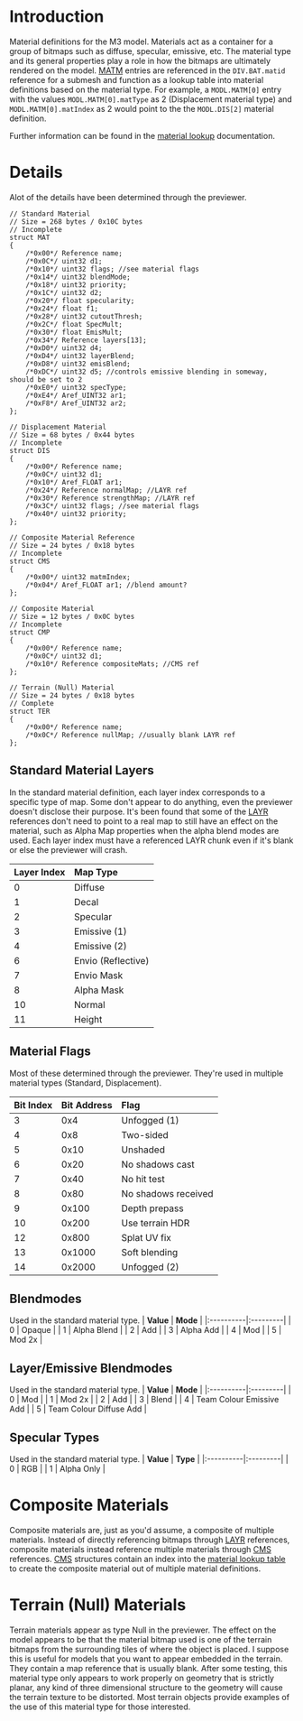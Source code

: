# Introduction #

Material definitions for the M3 model. Materials act as a container for a group of bitmaps such as diffuse, specular, emissive, etc. The material type and its general properties play a role in how the bitmaps are ultimately rendered on the model. [MATM](MATM.md) entries are referenced in the `DIV.BAT.matid` reference for a submesh and function as a lookup table into material definitions based on the material type. For example, a `MODL.MATM[0]` entry with the values `MODL.MATM[0].matType` as 2 (Displacement material type) and `MODL.MATM[0].matIndex` as 2 would point to the the `MODL.DIS[2]` material definition.

Further information can be found in the [material lookup](MATM.md) documentation.

# Details #
Alot of the details have been determined through the previewer.

```
// Standard Material
// Size = 268 bytes / 0x10C bytes
// Incomplete
struct MAT
{
    /*0x00*/ Reference name;
    /*0x0C*/ uint32 d1;
    /*0x10*/ uint32 flags; //see material flags
    /*0x14*/ uint32 blendMode;
    /*0x18*/ uint32 priority;
    /*0x1C*/ uint32 d2;
    /*0x20*/ float specularity;
    /*0x24*/ float f1;
    /*0x28*/ uint32 cutoutThresh;
    /*0x2C*/ float SpecMult;
    /*0x30*/ float EmisMult;
    /*0x34*/ Reference layers[13];
    /*0xD0*/ uint32 d4;
    /*0xD4*/ uint32 layerBlend;
    /*0xD8*/ uint32 emisBlend;
    /*0xDC*/ uint32 d5; //controls emissive blending in someway, should be set to 2
    /*0xE0*/ uint32 specType;
    /*0xE4*/ Aref_UINT32 ar1;
    /*0xF8*/ Aref_UINT32 ar2;
};

// Displacement Material
// Size = 68 bytes / 0x44 bytes
// Incomplete
struct DIS
{
    /*0x00*/ Reference name;
    /*0x0C*/ uint32 d1;
    /*0x10*/ Aref_FLOAT ar1;
    /*0x24*/ Reference normalMap; //LAYR ref
    /*0x30*/ Reference strengthMap; //LAYR ref
    /*0x3C*/ uint32 flags; //see material flags
    /*0x40*/ uint32 priority;
};

// Composite Material Reference
// Size = 24 bytes / 0x18 bytes
// Incomplete
struct CMS
{
    /*0x00*/ uint32 matmIndex;
    /*0x04*/ Aref_FLOAT ar1; //blend amount?
};

// Composite Material
// Size = 12 bytes / 0x0C bytes
// Incomplete
struct CMP
{
    /*0x00*/ Reference name;
    /*0x0C*/ uint32 d1;
    /*0x10*/ Reference compositeMats; //CMS ref
};

// Terrain (Null) Material
// Size = 24 bytes / 0x18 bytes
// Complete
struct TER
{
    /*0x00*/ Reference name;
    /*0x0C*/ Reference nullMap; //usually blank LAYR ref
};

```

## Standard Material Layers ##
In the standard material definition, each layer index corresponds to a specific type of map. Some don't appear to do anything, even the previewer doesn't disclose their purpose. It's been found that some of the [LAYR](LAYR.md) references don't need to point to a real map to still have an effect on the material, such as Alpha Map properties when the alpha blend modes are used. Each layer index must have a referenced LAYR chunk even if it's blank or else the previewer will crash.

| **Layer Index** | **Map Type** |
|:----------------|:-------------|
| 0 | Diffuse|
| 1 | Decal |
| 2 | Specular |
| 3 | Emissive (1) |
| 4 | Emissive (2) |
| 6 | Envio (Reflective) |
| 7 | Envio Mask |
| 8 | Alpha Mask |
| 10 | Normal |
| 11 | Height |

## Material Flags ##
Most of these determined through the previewer. They're used in multiple material types (Standard, Displacement).

| **Bit Index** | **Bit Address** | **Flag** |
|:--------------|:----------------|:---------|
| 3 | 0x4 | Unfogged (1) |
| 4 | 0x8 | Two-sided |
| 5 | 0x10 | Unshaded |
| 6 | 0x20 | No shadows cast |
| 7 | 0x40 | No hit test |
| 8 | 0x80 | No shadows received |
| 9 | 0x100 | Depth prepass |
| 10 | 0x200 | Use terrain HDR |
| 12 | 0x800 | Splat UV fix |
| 13 | 0x1000 | Soft blending |
| 14 | 0x2000 | Unfogged (2) |

## Blendmodes ##
Used in the standard material type.
| **Value** | **Mode** |
|:----------|:---------|
| 0 | Opaque |
| 1 | Alpha Blend |
| 2 | Add |
| 3 | Alpha Add |
| 4 | Mod |
| 5 | Mod 2x |

## Layer/Emissive Blendmodes ##
Used in the standard material type.
| **Value** | **Mode** |
|:----------|:---------|
| 0 | Mod |
| 1 | Mod 2x |
| 2 | Add |
| 3 | Blend |
| 4 | Team Colour Emissive Add |
| 5 | Team Colour Diffuse Add |

## Specular Types ##
Used in the standard material type.
| **Value** | **Type** |
|:----------|:---------|
| 0 | RGB |
| 1 | Alpha Only |

# Composite Materials #
Composite materials are, just as you'd assume, a composite of multiple materials. Instead of directly referencing bitmaps through [LAYR](LAYR.md) references, composite materials instead reference multiple materials through [CMS](CMS.md) references. [CMS](CMS.md) structures contain an index into the [material lookup table](MATM.md) to create the composite material out of multiple material definitions.

# Terrain (Null) Materials #
Terrain materials appear as type Null in the previewer. The effect on the model appears to be that the material bitmap used is one of the terrain bitmaps from the surrounding tiles of where the object is placed. I suppose this is useful for models that you want to appear embedded in the terrain. They contain a map reference that is usually blank. After some testing, this material type only appears to work properly on geometry that is strictly planar, any kind of three dimensional structure to the geometry will cause the terrain texture to be distorted. Most terrain objects provide examples of the use of this material type for those interested.